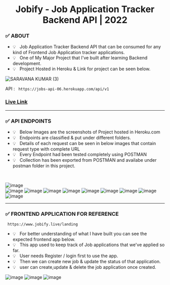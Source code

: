 <h1 align="center"> Jobify - Job Application Tracker Backend API | 2022  </h1>

### ✅ ABOUT
- 💡 &nbsp; Job Application Tracker Backend API that can be consumed for any kind of Frontend Job Application tracker applications.
- 💡 &nbsp; One of My Major Project that I've built after learning Backend development.
- 💡 &nbsp; Project Hosted in Heroku & Link for project can be seen below.

![SARAVANA KUMAR (3)](https://user-images.githubusercontent.com/63772127/192761468-ed39914e-0cfb-49aa-89fd-15ea2d7b0226.jpg)

API   :   ```  https://jobs-api-06.herokuapp.com/api/v1 ```  &nbsp;  &nbsp; &nbsp;  
<h3> <a href="https://jobs-api-6800.herokuapp.com/"> Live Link </a> </h3>
<hr>

### ✅ API ENDPOINTS 
- 💡 &nbsp; Below Images are the screenshots of Project hosted in Heroku.com
- 💡 &nbsp; Endpoints are classified & put under different folders.
- 💡 &nbsp; Details of each request can be seen in below images that contain request type with complete URL
- 💡 &nbsp; Every Endpoint had been tested completely using POSTMAN 
- 💡 &nbsp; Collection has been exported from POSTMAN and availabe under postman folder in this project.

<br>

![image](https://user-images.githubusercontent.com/63772127/177473274-7bb78f5a-cec2-49e5-b1d9-de9c92f5ad43.png)  </br>
![image](https://user-images.githubusercontent.com/63772127/177475066-58f0bdd7-9863-4b0a-b2ec-47fd422783c1.png)
![image](https://user-images.githubusercontent.com/63772127/192797241-990ad058-6f5a-4a87-bd09-0dea2d5fff49.png)
![image](https://user-images.githubusercontent.com/63772127/192797364-3325bde7-a6f2-4c2d-bef9-94badfeba45d.png)
![image](https://user-images.githubusercontent.com/63772127/192797463-6711f2ca-df9c-421b-bdb3-3bcc53a6b81c.png)
![image](https://user-images.githubusercontent.com/63772127/192797512-0f253f20-46f5-4b5f-8bbb-24972b7061de.png)
![image](https://user-images.githubusercontent.com/63772127/192797679-ae798d28-0f05-4f87-84eb-81e329038aaf.png)
![image](https://user-images.githubusercontent.com/63772127/192797863-fc24df17-cb42-4ac6-b22e-da51ef6b6238.png)
![image](https://user-images.githubusercontent.com/63772127/192797947-86475a38-f9d0-4033-aeb0-4b93506ebd66.png)
![image](https://user-images.githubusercontent.com/63772127/192798147-c8570228-b2c9-48db-9c67-6fb96dc195f4.png)

<hr>

### ✅  FRONTEND APPLICATION FOR REFERENCE 

```  https://www.jobify.live/landing  ```

- 💡 &nbsp; For better understanding of what I have built you can see the expected frontend app below.
- 💡 &nbsp; This app used to keep track of Job applications that we've applied so far.
- 💡 &nbsp; User needs Register / login first to use the app.
- 💡 &nbsp; Then we can create new job & update the status of that application.
- 💡 &nbsp; user can create,update & delete the job application once created.

![image](https://user-images.githubusercontent.com/63772127/192800598-c1210100-8bea-46d7-a26a-ff536ff819f5.png)
![image](https://user-images.githubusercontent.com/63772127/192800738-d5da0ab4-a4f4-431a-866b-d9a5fb0749be.png)
![image](https://user-images.githubusercontent.com/63772127/192800819-c910f446-1ff1-4ae3-80a9-34caa3099541.png)

